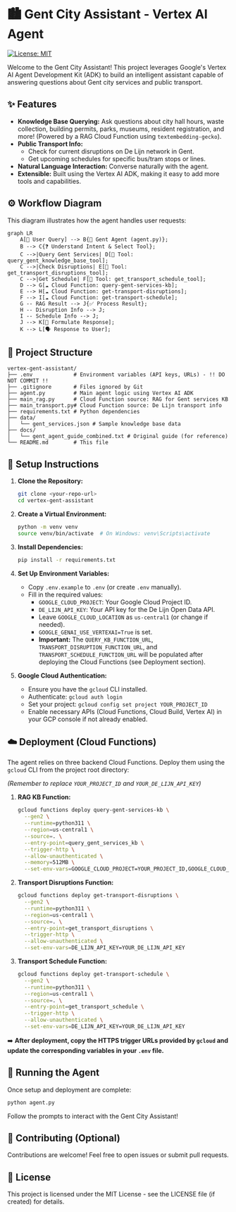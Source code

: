 # 🏙️ Gent City Assistant - Vertex AI Agent

[![License: MIT](https://img.shields.io/badge/License-MIT-yellow.svg)](https://opensource.org/licenses/MIT)

Welcome to the Gent City Assistant! This project leverages Google's Vertex AI Agent Development Kit (ADK) to build an intelligent assistant capable of answering questions about Gent city services and public transport.

## ✨ Features

*   **Knowledge Base Querying:** Ask questions about city hall hours, waste collection, building permits, parks, museums, resident registration, and more! (Powered by a RAG Cloud Function using `textembedding-gecko`).
*   **Public Transport Info:**
    *   Check for current disruptions on De Lijn network in Gent.
    *   Get upcoming schedules for specific bus/tram stops or lines.
*   **Natural Language Interaction:** Converse naturally with the agent.
*   **Extensible:** Built using the Vertex AI ADK, making it easy to add more tools and capabilities.

## ⚙️ Workflow Diagram

This diagram illustrates how the agent handles user requests:

```mermaid
graph LR
    A[👤 User Query] --> B{🤖 Gent Agent (agent.py)};
    B --> C{❓ Understand Intent & Select Tool};
    C -->|Query Gent Services| D[🔨 Tool: query_gent_knowledge_base_tool];
    C -->|Check Disruptions| E[🔨 Tool: get_transport_disruptions_tool];
    C -->|Get Schedule| F[🔨 Tool: get_transport_schedule_tool];
    D --> G[☁️ Cloud Function: query-gent-services-kb];
    E --> H[☁️ Cloud Function: get-transport-disruptions];
    F --> I[☁️ Cloud Function: get-transport-schedule];
    G -- RAG Result --> J{✅ Process Result};
    H -- Disruption Info --> J;
    I -- Schedule Info --> J;
    J --> K[💬 Formulate Response];
    K --> L[🗣️ Response to User];
```

## 📁 Project Structure

```
vertex-gent-assistant/
├── .env             # Environment variables (API keys, URLs) - !! DO NOT COMMIT !!
├── .gitignore       # Files ignored by Git
├── agent.py         # Main agent logic using Vertex AI ADK
├── main_rag.py      # Cloud Function source: RAG for Gent services KB
├── main_transport.py# Cloud Function source: De Lijn transport info
├── requirements.txt # Python dependencies
├── data/
│   └── gent_services.json # Sample knowledge base data
├── docs/
│   └── gent_agent_guide_combined.txt # Original guide (for reference)
└── README.md        # This file
```

## 🚀 Setup Instructions

1.  **Clone the Repository:**
    ```bash
    git clone <your-repo-url>
    cd vertex-gent-assistant
    ```

2.  **Create a Virtual Environment:**
    ```bash
    python -m venv venv
    source venv/bin/activate  # On Windows: venv\Scripts\activate
    ```

3.  **Install Dependencies:**
    ```bash
    pip install -r requirements.txt
    ```

4.  **Set Up Environment Variables:**
    *   Copy `.env.example` to `.env` (or create `.env` manually).
    *   Fill in the required values:
        *   `GOOGLE_CLOUD_PROJECT`: Your Google Cloud Project ID.
        *   `DE_LIJN_API_KEY`: Your API key for the De Lijn Open Data API.
        *   Leave `GOOGLE_CLOUD_LOCATION` as `us-central1` (or change if needed).
        *   `GOOGLE_GENAI_USE_VERTEXAI=True` is set.
        *   **Important:** The `QUERY_KB_FUNCTION_URL`, `TRANSPORT_DISRUPTION_FUNCTION_URL`, and `TRANSPORT_SCHEDULE_FUNCTION_URL` will be populated after deploying the Cloud Functions (see Deployment section).

5.  **Google Cloud Authentication:**
    *   Ensure you have the `gcloud` CLI installed.
    *   Authenticate: `gcloud auth login`
    *   Set your project: `gcloud config set project YOUR_PROJECT_ID`
    *   Enable necessary APIs (Cloud Functions, Cloud Build, Vertex AI) in your GCP console if not already enabled.

## ☁️ Deployment (Cloud Functions)

The agent relies on three backend Cloud Functions. Deploy them using the `gcloud` CLI from the project root directory:

*(Remember to replace `YOUR_PROJECT_ID` and `YOUR_DE_LIJN_API_KEY`)*

1.  **RAG KB Function:**
    ```bash
    gcloud functions deploy query-gent-services-kb \
      --gen2 \
      --runtime=python311 \
      --region=us-central1 \
      --source=. \
      --entry-point=query_gent_services_kb \
      --trigger-http \
      --allow-unauthenticated \
      --memory=512MB \
      --set-env-vars=GOOGLE_CLOUD_PROJECT=YOUR_PROJECT_ID,GOOGLE_CLOUD_LOCATION=us-central1
    ```

2.  **Transport Disruptions Function:**
    ```bash
    gcloud functions deploy get-transport-disruptions \
      --gen2 \
      --runtime=python311 \
      --region=us-central1 \
      --source=. \
      --entry-point=get_transport_disruptions \
      --trigger-http \
      --allow-unauthenticated \
      --set-env-vars=DE_LIJN_API_KEY=YOUR_DE_LIJN_API_KEY
    ```

3.  **Transport Schedule Function:**
    ```bash
    gcloud functions deploy get-transport-schedule \
      --gen2 \
      --runtime=python311 \
      --region=us-central1 \
      --source=. \
      --entry-point=get_transport_schedule \
      --trigger-http \
      --allow-unauthenticated \
      --set-env-vars=DE_LIJN_API_KEY=YOUR_DE_LIJN_API_KEY
    ```

➡️ **After deployment, copy the HTTPS trigger URLs provided by `gcloud` and update the corresponding variables in your `.env` file.**

## 💬 Running the Agent

Once setup and deployment are complete:

```bash
python agent.py
```

Follow the prompts to interact with the Gent City Assistant!

## 🤝 Contributing (Optional)

Contributions are welcome! Feel free to open issues or submit pull requests.

## 📜 License

This project is licensed under the MIT License - see the LICENSE file (if created) for details.
